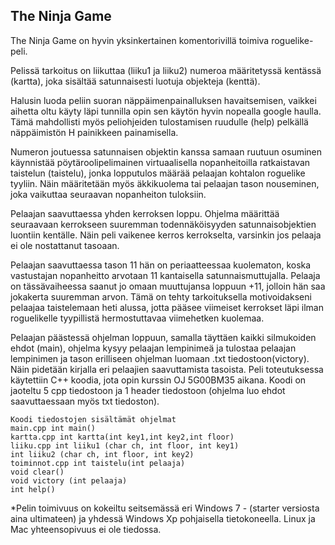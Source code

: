 ## The Ninja Game

The Ninja Game on hyvin yksinkertainen komentorivillä toimiva roguelike-peli.

Pelissä tarkoitus on liikuttaa (liiku1 ja liiku2) numeroa määritetyssä kentässä (kartta), joka
sisältää satunnaisesti luotuja objekteja (kenttä).

Halusin luoda peliin suoran näppäimenpainalluksen havaitsemisen, vaikkei aihetta oltu
käyty läpi tunnilla opin sen käytön hyvin nopealla google haulla. Tämä mahdollisti myös
peliohjeiden tulostamisen ruudulle (help) pelkällä näppäimistön H painikkeen painamisella.

Numeron joutuessa satunnaisen objektin kanssa samaan ruutuun osuminen käynnistää
pöytäroolipelimainen virtuaalisella nopanheitoilla ratkaistavan taistelun (taistelu), jonka lopputulos
määrää pelaajan kohtalon roguelike tyyliin. Näin määritetään myös äkkikuolema tai pelaajan tason
nouseminen, joka vaikuttaa seuraavan nopanheiton tuloksiin.

Pelaajan saavuttaessa yhden kerroksen loppu. Ohjelma määrittää seuraavaan kerrokseen
suuremman todennäköisyyden satunnaisobjektien luontiin kentälle. Näin peli vaikenee kerros
kerrokselta, varsinkin jos pelaaja ei ole nostattanut tasoaan.

Pelaajan saavuttaessa tason 11 hän on periaatteessaa kuolematon, koska vastustajan
nopanheitto arvotaan 11 kantaisella satunnaismuttujalla. Pelaaja on tässävaiheessa saanut jo omaan
muuttujansa loppuun +11, jolloin hän saa jokakerta suuremman arvon. Tämä on tehty tarkoituksella
motivoidakseni pelaajaa taistelemaan heti alussa, jotta pääsee viimeiset kerrokset läpi ilman
roguelikelle tyypillistä hermostuttavaa viimehetken kuolemaa.

Pelaajan päästessä ohjelman loppuun, samalla täyttäen kaikki silmukoiden ehdot (main),
ohjelma kysyy pelaajan lempinimeä ja tulostaa pelaajan lempinimen ja tason erilliseen ohjelman
luomaan .txt tiedostoon(victory). Näin pidetään kirjalla eri pelaajien saavuttamista tasoista.
Peli toteutuksessa käytettiin C++ koodia, jota opin kurssin OJ 5G00BM35 aikana.
Koodi on jaoteltu 5 cpp tiedostoon ja 1 header tiedostoon (ohjelma luo ehdot saavuttaessaan myös
txt tiedoston).

```
Koodi tiedostojen sisältämät ohjelmat
main.cpp int main()
kartta.cpp int kartta(int key1,int key2,int floor)
liiku.cpp int liiku1 (char ch, int floor, int key1)
int liiku2 (char ch, int floor, int key2)
toiminnot.cpp int taistelu(int pelaaja)
void clear()
void victory (int pelaaja)
int help()
```
*Pelin toimivuus on kokeiltu seitsemässä eri Windows 7 - (starter versiosta aina ultimateen) ja
yhdessä Windows Xp pohjaisella tietokoneella. Linux ja Mac yhteensopivuus ei ole tiedossa.


